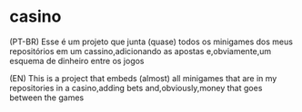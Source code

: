 # casino
(PT-BR)
Esse é um projeto que junta (quase) todos os minigames dos meus repositórios em um cassino,adicionando as apostas e,obviamente,um esquema de dinheiro entre os jogos

(EN)
This is a project that embeds (almost) all minigames that are in my repositories in a casino,adding bets and,obviously,money that goes between the games
